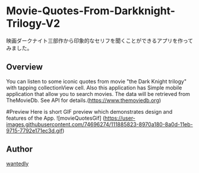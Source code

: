 # Movie-Quotes-From-Darkknight-Trilogy-V2
映画ダークナイト三部作から印象的なセリフを聞くことができるアプリを作ってみました。

## Overview
You can listen to some iconic quotes from movie "the Dark Knight trilogy" with tapping collectionView cell. 
Also this application has Simple mobile application that allow you to search movies. The data will be retrieved from TheMovieDb. See API for details.(https://www.themoviedb.org)

#Preview
Here is short GIF preview which demonstrates design and features of the App.
![movieQuotesGif]
(https://user-images.githubusercontent.com/74696274/111885823-8970a180-8a0d-11eb-9715-7792e171ec3d.gif)

## Author
[wantedly](https://www.wantedly.com/id/yotaro_ito)
